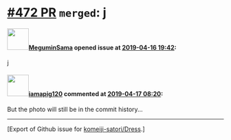 # [\#472 PR](https://github.com/komeiji-satori/Dress/pull/472) `merged`: j

#### <img src="https://avatars.githubusercontent.com/u/27697325?u=c25b1d3eb895997576e1578a950b62a1e4644f7f&v=4" width="50">[MeguminSama](https://github.com/MeguminSama) opened issue at [2019-04-16 19:42](https://github.com/komeiji-satori/Dress/pull/472):

j

#### <img src="https://avatars.githubusercontent.com/u/16359124?v=4" width="50">[iamapig120](https://github.com/iamapig120) commented at [2019-04-17 08:20](https://github.com/komeiji-satori/Dress/pull/472#issuecomment-483986676):

But the photo will still be in the commit history...


-------------------------------------------------------------------------------



[Export of Github issue for [komeiji-satori/Dress](https://github.com/komeiji-satori/Dress).]
